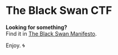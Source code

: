 # The Black Swan CTF

**Looking for something?**  
Find it in [The Black Swan Manifesto](https://mr-robot-ec.github.io/BlackSwan/).

Enjoy. 🌀
